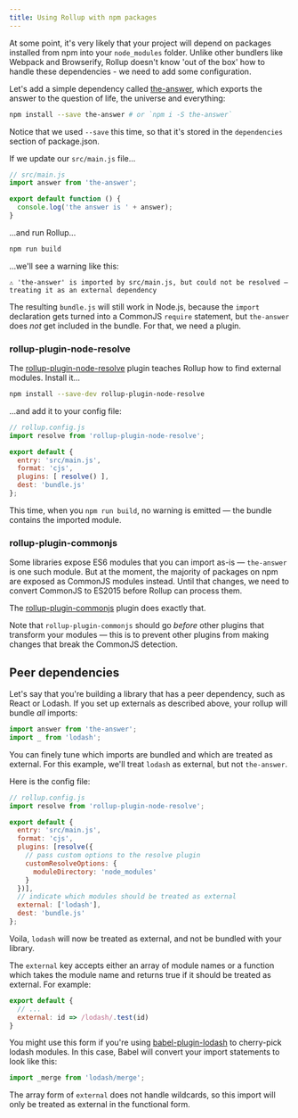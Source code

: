 ```yaml
---
title: Using Rollup with npm packages
---
```


At some point, it's very likely that your project will depend on packages installed from npm into your `node_modules` folder. Unlike other bundlers like Webpack and Browserify, Rollup doesn't know 'out of the box' how to handle these dependencies - we need to add some configuration.

Let's add a simple dependency called [the-answer](https://www.npmjs.com/package/the-answer), which exports the answer to the question of life, the universe and everything:

```bash
npm install --save the-answer # or `npm i -S the-answer`
```

Notice that we used `--save` this time, so that it's stored in the `dependencies` section of package.json.

If we update our `src/main.js` file...

```js
// src/main.js
import answer from 'the-answer';

export default function () {
  console.log('the answer is ' + answer);
}
```

...and run Rollup...

```bash
npm run build
```

...we'll see a warning like this:

```
⚠️ 'the-answer' is imported by src/main.js, but could not be resolved – treating it as an external dependency
```

The resulting `bundle.js` will still work in Node.js, because the `import` declaration gets turned into a CommonJS `require` statement, but `the-answer` does *not* get included in the bundle. For that, we need a plugin.


### rollup-plugin-node-resolve

The [rollup-plugin-node-resolve](https://github.com/rollup/rollup-plugin-node-resolve) plugin teaches Rollup how to find external modules. Install it...

```bash
npm install --save-dev rollup-plugin-node-resolve
```

...and add it to your config file:

```js
// rollup.config.js
import resolve from 'rollup-plugin-node-resolve';

export default {
  entry: 'src/main.js',
  format: 'cjs',
  plugins: [ resolve() ],
  dest: 'bundle.js'
};
```

This time, when you `npm run build`, no warning is emitted — the bundle contains the imported module.


### rollup-plugin-commonjs

Some libraries expose ES6 modules that you can import as-is — `the-answer` is one such module. But at the moment, the majority of packages on npm are exposed as CommonJS modules instead. Until that changes, we need to convert CommonJS to ES2015 before Rollup can process them.

The [rollup-plugin-commonjs](https://github.com/rollup/rollup-plugin-commonjs) plugin does exactly that.

Note that `rollup-plugin-commonjs` should go *before* other plugins that transform your modules — this is to prevent other plugins from making changes that break the CommonJS detection.


## Peer dependencies

Let's say that you're building a library that has a peer
dependency, such as React or Lodash. If you set up externals
as described above, your rollup will bundle *all* imports:

```js
import answer from 'the-answer';
import _ from 'lodash';
```

You can finely tune which imports are bundled and which
are treated as external. For this example, we'll treat
`lodash` as external, but not `the-answer`.

Here is the config file:

```js
// rollup.config.js
import resolve from 'rollup-plugin-node-resolve';

export default {
  entry: 'src/main.js',
  format: 'cjs',
  plugins: [resolve({
    // pass custom options to the resolve plugin
    customResolveOptions: {
      moduleDirectory: 'node_modules'
    }
  })],
  // indicate which modules should be treated as external
  external: ['lodash'],
  dest: 'bundle.js'
};
```

Voila, `lodash` will now be treated as external, and
not be bundled with your library.

The `external` key accepts either an array of module names
or a function which takes the module name and returns true
if it should be treated as external. For example:

```js
export default {
  // ...
  external: id => /lodash/.test(id)
}
```

You might use this form if you're using
[babel-plugin-lodash](https://github.com/lodash/babel-plugin-lodash) 
to cherry-pick lodash modules. In this case, Babel will
convert your import statements to look like this:

```js
import _merge from 'lodash/merge';
```

The array form of `external` does not handle wildcards, so
this import will only be treated as external in the functional
form.